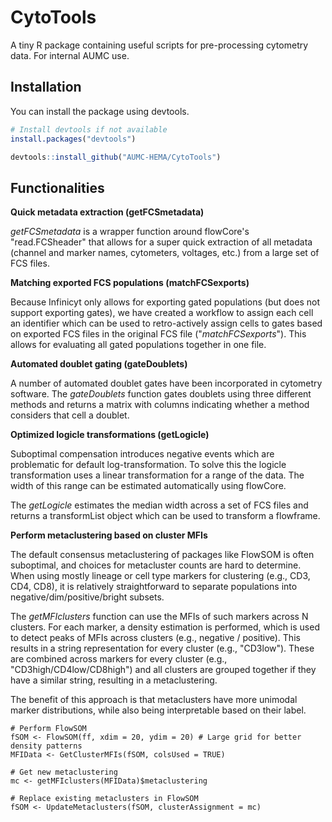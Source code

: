# CytoTools
A tiny R package containing useful scripts for pre-processing cytometry data. For internal AUMC use. 



## Installation
You can install the package using devtools.

```r
# Install devtools if not available
install.packages("devtools")

devtools::install_github("AUMC-HEMA/CytoTools")
```



## Functionalities

**Quick metadata extraction (getFCSmetadata)**

*getFCSmetadata* is a wrapper function around flowCore's "read.FCSheader" that allows for a super quick extraction of all metadata (channel and marker names, cytometers, voltages, etc.) from a large set of FCS files. 



**Matching exported FCS populations (matchFCSexports)**

Because Infinicyt only allows for exporting gated populations (but does not support exporting gates), we have created a workflow to assign each cell an identifier which can be used to retro-actively assign cells to gates based on exported FCS files in the original FCS file ("*matchFCSexports*"). This allows for evaluating all gated populations together in one file. 



**Automated doublet gating (gateDoublets)**

A number of automated doublet gates have been incorporated in cytometry software. The *gateDoublets* function gates doublets using three different methods and returns a matrix with columns indicating whether a method considers that cell a doublet. 



**Optimized logicle transformations (getLogicle)**

Suboptimal compensation introduces negative events which are problematic for default log-transformation. To solve this the logicle transformation uses a linear transformation for a range of the data. The width of this range can be estimated automatically using flowCore. 

The *getLogicle* estimates the median width across a set of FCS files and returns a transformList object which can be used to transform a flowframe. 



**Perform metaclustering based on cluster MFIs**

The default consensus metaclustering of packages like FlowSOM is often suboptimal, and choices for metacluster counts are hard to determine. When using mostly lineage or cell type markers for clustering (e.g., CD3, CD4, CD8), it is relatively straightforward to separate populations into negative/dim/positive/bright subsets. 

The *getMFIclusters* function can use the MFIs of such markers across N clusters. For each marker, a density estimation is performed, which is used to detect peaks of MFIs across clusters (e.g., negative / positive). This results in a string representation for every cluster (e.g., "CD3low"). These are combined across markers for every cluster (e.g., "CD3high/CD4low/CD8high") and all clusters are grouped together if they have a similar string, resulting in a metaclustering. 

The benefit of this approach is that metaclusters have more unimodal marker distributions, while also being interpretable based on their label. 

```{r}
# Perform FlowSOM
fSOM <- FlowSOM(ff, xdim = 20, ydim = 20) # Large grid for better density patterns
MFIData <- GetClusterMFIs(fSOM, colsUsed = TRUE)

# Get new metaclustering
mc <- getMFIclusters(MFIData)$metaclustering

# Replace existing metaclusters in FlowSOM
fSOM <- UpdateMetaclusters(fSOM, clusterAssignment = mc)
```
